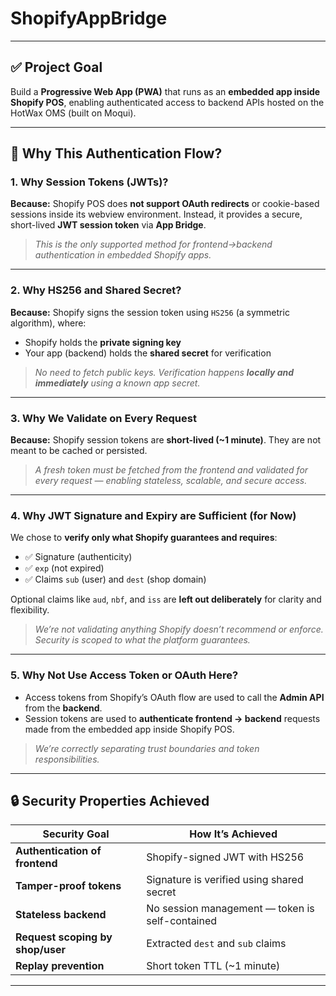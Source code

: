 # ShopifyAppBridge

---

## ✅ Project Goal

Build a **Progressive Web App (PWA)** that runs as an **embedded app inside Shopify POS**, enabling authenticated access to backend APIs hosted on the HotWax OMS (built on Moqui).

---

## 🔐 Why This Authentication Flow?

### 1. **Why Session Tokens (JWTs)?**

**Because:**
Shopify POS does **not support OAuth redirects** or cookie-based sessions inside its webview environment. Instead, it provides a secure, short-lived **JWT session token** via **App Bridge**.

> *This is the only supported method for frontend→backend authentication in embedded Shopify apps.*

---

### 2. **Why HS256 and Shared Secret?**

**Because:**
Shopify signs the session token using `HS256` (a symmetric algorithm), where:

* Shopify holds the **private signing key**
* Your app (backend) holds the **shared secret** for verification

> *No need to fetch public keys. Verification happens **locally and immediately** using a known app secret.*

---

### 3. **Why We Validate on Every Request**

**Because:**
Shopify session tokens are **short-lived (\~1 minute)**. They are not meant to be cached or persisted.

> *A fresh token must be fetched from the frontend and validated for every request — enabling stateless, scalable, and secure access.*

---

### 4. **Why JWT Signature and Expiry are Sufficient (for Now)**

We chose to **verify only what Shopify guarantees and requires**:

* ✅ Signature (authenticity)
* ✅ `exp` (not expired)
* ✅ Claims `sub` (user) and `dest` (shop domain)

Optional claims like `aud`, `nbf`, and `iss` are **left out deliberately** for clarity and flexibility.

> *We’re not validating anything Shopify doesn’t recommend or enforce. Security is scoped to what the platform guarantees.*

---

### 5. **Why Not Use Access Token or OAuth Here?**

* Access tokens from Shopify’s OAuth flow are used to call the **Admin API** from the **backend**.
* Session tokens are used to **authenticate frontend → backend** requests made from the embedded app inside Shopify POS.

> *We’re correctly separating trust boundaries and token responsibilities.*

---

## 🔒 Security Properties Achieved

| Security Goal                    | How It’s Achieved                               |
| -------------------------------- | ----------------------------------------------- |
| **Authentication of frontend**   | Shopify-signed JWT with HS256                   |
| **Tamper-proof tokens**          | Signature is verified using shared secret       |
| **Stateless backend**            | No session management — token is self-contained |
| **Request scoping by shop/user** | Extracted `dest` and `sub` claims               |
| **Replay prevention**            | Short token TTL (\~1 minute)                    |

---
